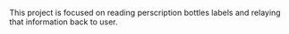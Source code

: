 This project is focused on reading perscription bottles labels and relaying that information back to user.
